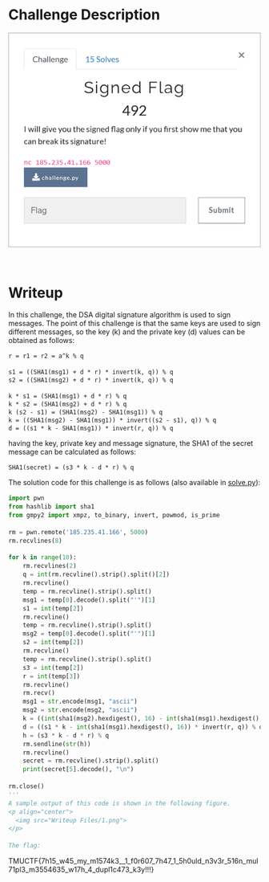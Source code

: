 # Challenge Description
<p align="center">
  <img src="Challenge.png">
</p>
<br>

# Writeup
In this challenge, the DSA digital signature algorithm is used to sign messages.
The point of this challenge is that the same keys are used to sign different messages, so the key (k) and the private key (d) values can be obtained as follows:
```
r = r1 = r2 = a^k % q

s1 = ((SHA1(msg1) + d * r) * invert(k, q)) % q
s2 = ((SHA1(msg2) + d * r) * invert(k, q)) % q

k * s1 = (SHA1(msg1) + d * r) % q
k * s2 = (SHA1(msg2) + d * r) % q
k (s2 - s1) = (SHA1(msg2) - SHA1(msg1)) % q
k = ((SHA1(msg2) - SHA1(msg1)) * invert((s2 - s1), q)) % q
d = ((s1 * k - SHA1(msg1)) * invert(r, q)) % q
```  
having the key, private key and message signature, the SHA1 of the secret message can be calculated as follows:
```
SHA1(secret) = (s3 * k - d * r) % q
```  
The solution code for this challenge is as follows (also available in [solve.py](https://github.com/TMUCTF/TMUCTF-2021/blob/main/Crypto/Signed%20Flag/Writeup%20Files/solve.py)):
```python
import pwn
from hashlib import sha1
from gmpy2 import xmpz, to_binary, invert, powmod, is_prime

rm = pwn.remote('185.235.41.166', 5000)
rm.recvlines(8)

for k in range(10):
	rm.recvlines(2)
	q = int(rm.recvline().strip().split()[2])
	rm.recvline()
	temp = rm.recvline().strip().split()
	msg1 = temp[0].decode().split("'")[1]
	s1 = int(temp[2])
	rm.recvline()
	temp = rm.recvline().strip().split()
	msg2 = temp[0].decode().split("'")[1]
	s2 = int(temp[2])
	rm.recvline()
	temp = rm.recvline().strip().split()
	s3 = int(temp[2])
	r = int(temp[3])
	rm.recvline()
	rm.recv()
	msg1 = str.encode(msg1, "ascii")
	msg2 = str.encode(msg2, "ascii")
	k = ((int(sha1(msg2).hexdigest(), 16) - int(sha1(msg1).hexdigest(), 16)) * invert(s2 - s1, q)) % q
	d = ((s1 * k - int(sha1(msg1).hexdigest(), 16)) * invert(r, q)) % q
	h = (s3 * k - d * r) % q
	rm.sendline(str(h))
	rm.recvline()
	secret = rm.recvline().strip().split()
	print(secret[5].decode(), "\n")

rm.close()
'''  
A sample output of this code is shown in the following figure.
<p align="center">
  <img src="Writeup Files/1.png">
</p>

The flag:
```
TMUCTF{7h15_w45_my_m1574k3__1_f0r607_7h47_1_5h0uld_n3v3r_516n_mul71pl3_m3554635_w17h_4_dupl1c473_k3y!!!}
```
